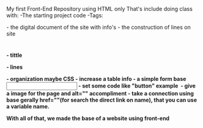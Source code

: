 My first Front-End Repository using HTML only
That's include doing class with:
-The starting project code
-Tags: 
<head> - the digital document of the site with info's
<body> - the construction of lines on site
<h1> <h2> <h3> <h4> - tittle
<span> <p> - lines
<div> - organization maybe CSS
<table> - increase a table info
<form> - a simple form base
<input> - set some code like "button" example
<img> - give a image for the page and alt="" accompliment
<a> - take a connection using base gerally href=""(for search the direct link on name), that you can use a variable name.
    

    
With all of that, we made the base of a website using front-end

